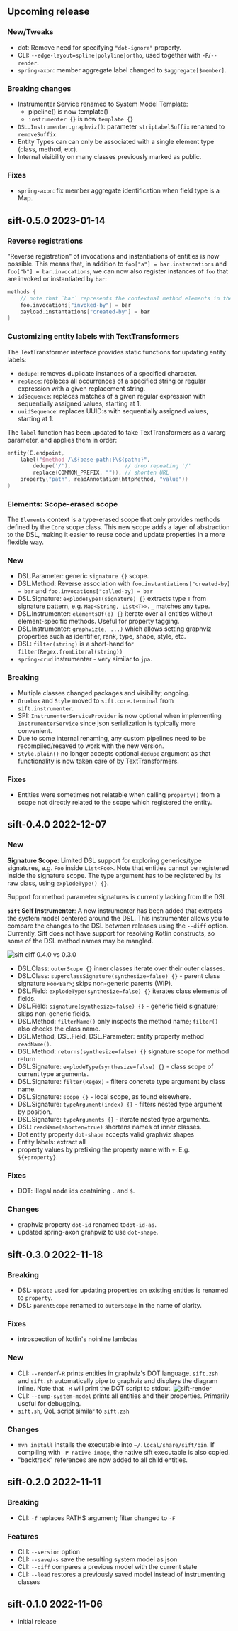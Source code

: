 ## Upcoming release

### New/Tweaks
- dot: Remove need for specifying `"dot-ignore"` property.
- CLI: `--edge-layout=spline|polyline|ortho`, used together with `-R`/`--render`.
- `spring-axon`: member aggregate label changed to `$aggregate[$member]`.

### Breaking changes
- Instrumenter Service renamed to System Model Template:
  - pipeline() is now template()
  - `instrumenter {}` is now `template {}`
- `DSL.Instrumenter.graphviz()`: parameter `stripLabelSuffix` renamed to `removeSuffix`.
- Entity Types can can only be associated with a single element type (class, method, etc). 
- Internal visibility on many classes previously marked as public.

### Fixes
- `spring-axon`: fix member aggregate identification when field type is a Map. 

## sift-0.5.0 2023-01-14

### Reverse registrations 

"Reverse registration" of invocations and instantiations of entities is now possible. This means that,
in addition to `foo["a"] = bar.instantations` and `foo["b"] = bar.invocations`, we can now also register
instances of `foo` that are invoked or instantiated by `bar`:  

```kotlin
methods {
    // note that `bar` represents the contextual method elements in the current scope
    foo.invocations["invoked-by"] = bar
    payload.instantations["created-by"] = bar
}
```

### Customizing entity labels with TextTransformers

The TextTransformer interface provides static functions for updating entity labels:

- `dedupe`: removes duplicate instances of a specified character.
- `replace`: replaces all occurrences of a specified string or regular expression with a given replacement string.
- `idSequence`: replaces matches of a given regular expression with sequentially assigned values, starting at 1.
- `uuidSequence`: replaces UUID:s with sequentially assigned values, starting at 1.

The `label` function has been updated to take TextTransformers as a vararg parameter, and applies them in order:

```kotlin
entity(E.endpoint,
    label("$method /\${base-path:}\${path:}",
        dedupe('/'),                 // drop repeating '/'
        replace(COMMON_PREFIX, "")), // shorten URL
    property("path", readAnnotation(httpMethod, "value"))
)
```

### Elements: Scope-erased scope

The `Elements` context is a type-erased scope that only provides methods defined by the `Core` scope class.
This new scope adds a layer of abstraction to the DSL, making it easier to reuse code and update properties
in a more flexible way.

### New
- DSL.Parameter: generic `signature {}` scope.
- DSL.Method: Reverse association with `foo.instantiations["created-by] = bar` and `foo.invocations["called-by] = bar` 
- DSL.Signature: `explodeTypeT(signature) {}` extracts type `T` from signature pattern, e.g. `Map<String, List<T>>`. `_` matches any type. 
- DSL.Instrumenter: `elementsOf(e) {}` iterate over all entities without element-specific methods. Useful for property tagging. 
- DSL.Instrumenter: `graphviz(e, ...)` which allows setting graphviz properties such as identifier, rank, type, shape, style, etc.
- DSL: `filter(string)` is a short-hand for `filter(Regex.fromLiteral(string))`
- `spring-crud` instrumenter - very similar to `jpa`.

### Breaking
- Multiple classes changed packages and visibility; ongoing.
- `Gruxbox` and `Style` moved to `sift.core.terminal` from `sift.instrumenter`.
- SPI: `InstrumenterServiceProvider` is now optional when implementing `InstrumenterService` since json
  serialization is typically more convenient. 
- Due to some internal renaming, any custom pipelines need to be recompiled/resaved to work with the new version.
- `Style.plain()` no longer accepts optional `dedupe` argument as that functionality is now taken care of by TextTransformers.

### Fixes
- Entities were sometimes not relatable when calling `property()` from a scope not directly related to the scope
  which registered the entity. 


## sift-0.4.0 2022-12-07

### New
**Signature Scope**: Limited DSL support for exploring generics/type signatures, e.g. `Foo` inside `List<Foo>`.
Note that entities cannot be registered inside the signature scope. The type argument has to be registered by
its raw class, using `explodeType() {}`.

Support for method parameter signatures is currently lacking from the DSL.

**`sift` Self Instrumenter**: A new instrumenter has been added that extracts the system model centered around
the DSL. This instrumenter allows you to compare the changes to the DSL between releases using the `--diff` option.
Currently, Sift does not have support for resolving Kotlin constructs, so some of the DSL method names may
be mangled.

![sift diff 0.4.0 vs 0.3.0](docs/images/sift-diff-0.4.0-0.3.0.png)

- DSL.Class: `outerScope {}` inner classes iterate over their outer classes.
- DSL.Class: `superclassSignature(synthesize=false) {}` - parent class signature `Foo<Bar>`; skips non-generic parents (WIP).
- DSL.Field: `explodeType(synthesize=false) {}` iterates class elements of fields.
- DSL.Field: `signature(synthesize=false) {}` - generic field signature; skips non-generic fields.
- DSL.Method: `filterName()` only inspects the method name; `filter()` also checks the class name.
- DSL.Method, DSL.Field, DSL.Parameter: entity property method `readName()`.
- DSL.Method: `returns(synthesize=false) {}` signature scope for method return 
- DSL.Signature: `explodeType(synthesize=false) {}` - class scope of current type arguments.  
- DSL.Signature: `filter(Regex)` - filters concrete type argument by class name.
- DSL.Signature: `scope {}` - local scope, as found elsewhere.
- DSL.Signature: `typeArgument(index) {}` - filters nested type argument by position.
- DSL.Signature: `typeArguments {}` - iterate nested type arguments.
- DSL: `readName(shorten=true)` shortens names of inner classes.
- Dot entity property `dot-shape` accepts valid graphviz shapes
- Entity labels: extract all
- property values by prefixing the property name with  `+`. E.g. `${+property}`.

### Fixes
- DOT: illegal node ids containing `.` and `$`.  

### Changes
- graphviz property `dot-id` renamed to`dot-id-as`. 
- updated spring-axon grahpviz to use `dot-shape`.


## sift-0.3.0 2022-11-18

### Breaking
- DSL: `update` used for updating properties on existing entities is renamed to `property`. 
- DSL: `parentScope` renamed to `outerScope` in the name of clarity.  

### Fixes
- introspection of kotlin's noinline lambdas  

### New
- CLI: `--render`/`-R` prints entities in graphviz's DOT language. `sift.zsh` and `sift.sh` automatically
  pipe to graphviz and displays the diagram inline. Note that `-R` will print the DOT script to stdout.
![sift-render](docs/images/sift-spring-axon-render.png)
- CLI: `--dump-system-model` prints all entities and their properties. Primarily useful for debugging.  
- `sift.sh`, QoL script similar to `sift.zsh`

### Changes
- `mvn install` installs the executable into `~/.local/share/sift/bin`. If compiling with `-P native-image`,
  the native sift executable is also copied. 
- "backtrack" references are now added to all child entities. 


## sift-0.2.0 2022-11-11
### Breaking
- CLI: `-f` replaces PATHS argument; filter changed to `-F`

### Features
- CLI: `--version` option
- CLI: `--save`/`-s` save the resulting system model as json
- CLI: `--diff` compares a previous model with the current state 
- CLI: `--load` restores a previously saved model instead of instrumenting classes 


## sift-0.1.0 2022-11-06
- initial release
